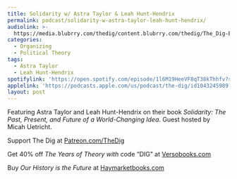 ```yaml
---
title: Solidarity w/ Astra Taylor & Leah Hunt-Hendrix
permalink: podcast/solidarity-w-astra-taylor-leah-hunt-hendrix/
audiolink: >-
  https://media.blubrry.com/thedig/content.blubrry.com/thedig/The_Dig-EP_463-Solidarity.mp3
categories:
  - Organizing
  - Political Theory
tags:
  - Astra Taylor
  - Leah Hunt-Hendrix
spotifylink: 'https://open.spotify.com/episode/1l6M19HeeVF8qT38kThhfv?si=e5d91f2ee29745ca'
applelink: 'https://podcasts.apple.com/us/podcast/the-dig/id1043245989?i=1000674734632'
layout: post
---
```


Featuring Astra Taylor and Leah Hunt-Hendrix on their book *Solidarity: The Past, Present, and Future of a World-Changing Idea*. Guest hosted by Micah Uetricht.

Support The Dig at [Patreon.com/TheDig](http://patreon.com/TheDig)

Get 40% off *The Years of Theory with* code “DIG” at [Versobooks.com](http://versobooks.com)

Buy *Our History is the Future* at [Haymarketbooks.com](http://haymarketbooks.com)
